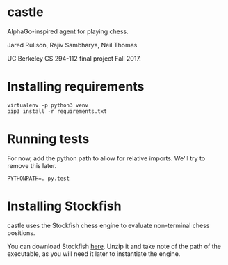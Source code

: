 # castle

AlphaGo-inspired agent for playing chess.

Jared Rulison, Rajiv Sambharya, Neil Thomas

UC Berkeley CS 294-112 final project Fall 2017.

# Installing requirements

```
virtualenv -p python3 venv
pip3 install -r requirements.txt
```

# Running tests

For now, add the python path to allow for relative imports. We'll try to remove this later.
```
PYTHONPATH=. py.test
```

# Installing Stockfish

castle uses the Stockfish chess engine to evaluate non-terminal chess positions.

You can download Stockfish [here](https://stockfishchess.org/download/). Unzip it and take note of the path of the executable, as you will need it later to instantiate the engine.

